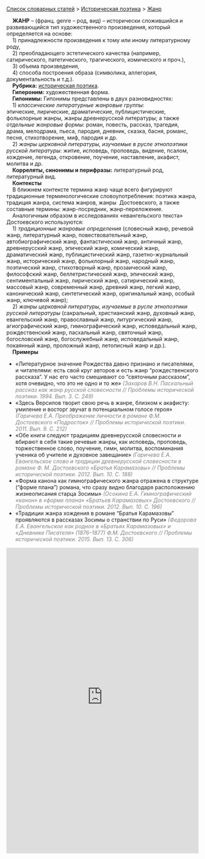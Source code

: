 <style>
st { color: Gray;
  font-style: italic;}
</style>

[Список словарных статей](https://thesaurus-dostoevsky.github.io/Thesaurus/) > [Историческая поэтика](histpoe.md) > [Жанр](жанр.md) 

&nbsp;&nbsp;&nbsp;&nbsp;**ЖАНР** –  (франц. genre – род, вид) – исторически сложившийся и развивающийся тип художественного произведения, который определяется на основе:  
&nbsp;&nbsp;&nbsp;&nbsp;1) принадлежности произведения к тому или иному литературному роду,  
&nbsp;&nbsp;&nbsp;&nbsp;2) преобладающего эстетического качества (например, сатирического, патетического, трагического, комического и проч.),  
&nbsp;&nbsp;&nbsp;&nbsp;3) объема произведения,  
&nbsp;&nbsp;&nbsp;&nbsp;4) способа построения образа (символика, аллегория, документальность и т.д.).  
&nbsp;&nbsp;&nbsp;&nbsp;**Рубрика:** [историческая поэтика](histpoe.md).  
&nbsp;&nbsp;&nbsp;&nbsp;**Гипероним:** художественная форма.  
&nbsp;&nbsp;&nbsp;&nbsp;**Гипонимы:** Гипонимы представлены в двух разновидностях:  
&nbsp;&nbsp;&nbsp;&nbsp;1) *классические литературные жанровые группы*:  
эпические, лирические, драматические, публицистические, фольклорные жанры, жанры древнерусской литературы; а также *отдельные жанровые формы*: роман, повесть, рассказ, трагедия, драма, мелодрама, пьеса, пародия, дневник, сказка, басня,  романс, песня, стихотворение, миф, пародия и др.  
&nbsp;&nbsp;&nbsp;&nbsp;2) *жанры церковной литературы, изучаемые в русле этнопоэтики русской литературы*:
житие, исповедь,  проповедь, видение,  псалом, хождение,  легенда,  откровение, поучение, наставление,  акафист, молитва и др.  
&nbsp;&nbsp;&nbsp;&nbsp;**Корреляты, синонимы и перифразы:** литературный род, литературный вид.  
&nbsp;&nbsp;&nbsp;&nbsp;**Контексты**  
&nbsp;&nbsp;&nbsp;&nbsp;В ближнем контексте термина жанр чаще всего фигурируют традиционные терминологические словоупотребления: поэтика жанра, традиция жанра, система жанров, жанры  Достоевского, а также составные термины: жанр-посредник, жанр-переложение.  
&nbsp;&nbsp;&nbsp;&nbsp;Аналогичным образом в исследованиях «евангельского текста» Достоевского используются:  
&nbsp;&nbsp;&nbsp;&nbsp;1) *традиционные жанровые определения* (словесный жанр, речевой жанр, литературный жанр, повествовательный жанр, автобиографический жанр, фантастический жанр,  античный жанр, древнерусский жанр, эпический жанр, комический жанр, драматический жанр, публицистический жанр, газетно-журнальный жанр, исторический жанр, фольклорный жанр, народный жанр, поэтический жанр, стихотворный жанр, прозаический жанр, философский жанр, беллетристический жанр, эпический жанр, сентиментальный жанр,  лирический жанр,  сатирический жанр, массовый жанр, современный жанр, древний жанр, легкий жанр, канонический жанр, синтетический жанр, оригинальный жанр, особый жанр, ключевой жанр);  
&nbsp;&nbsp;&nbsp;&nbsp;2) *жанры церковной литературы, изучаемые в русле этнопоэтики русской литературы* (сакральный, христианский жанр, духовный жанр, евангельский жанр, православный жанр, литургический жанр, агиографический жанр, гимнографический жанр, исповедальный жанр, рождественский жанр, пасхальный жанр, святочный жанр, богословский жанр, богослужебный жанр,  исповедальный жанр, покаянный жанр, проложный жанр,  летописный жанр и др.).   <br>
&nbsp;&nbsp;&nbsp;&nbsp;**Примеры**  
* «Литературное значение Рождества давно признано и писателями, и читателями: есть свой круг авторов и есть жанр “рождественского рассказа”. У нас его часто смешивают со “святочным рассказом”, хотя очевидно, что это не одно и то же» <st>(Захаров В.Н. Пасхальный рассказ как жанр русской словесности // Проблемы исторической поэтики. 1994. Вып.  3. С. 249) </st>
* «Здесь Версилов творит свою речь в жанре, близком к акафисту: умиление и восторг звучат в потенциальном голосе героя» <st> (Гаричева Е.А. Преображение личности в романе Ф.М. Достоевского «Подросток» // Проблемы исторической поэтики. 2011. Вып.  9. С. 212) </st>
* «Обе книги следуют традициям древнерусской словесности и вбирают в себя такие речевые жанры, как исповедь, проповедь, торжественное слово, поучение, гимн, молитва, воспоминания ученика об учителе и духовное завещание» <st>(Гаричева Е.А. Евангельское слово и традиции древнерусской словесности в романе Ф. М. Достоевского «Братья Карамазовы» // Проблемы исторической поэтики. 2012. Вып.  10. С. 188)</st>
* «Форма канона как гимнографического жанра отражена в структуре (“форме плана”) романа, что сразу видно благодаря расположению жизнеописания старца Зосимы» <st> (Осокина Е.А. Гимнографический «канон» в «форме плана» «Братьев Карамазовых» Достоевского // Проблемы исторической поэтики. 2012. Вып.  10. С. 196)</st>
* «Традиции жанра хождения в романе “Братья Карамазовы” проявляются в рассказах Зосимы о странствии по Руси» <st> (Федорова Е.А. Евангельское как родное в «Братьях Карамазовых» и «Дневнике Писателя» (1876–1877) Ф.М. Достоевского // Проблемы исторической поэтики. 2015. Вып.  13. С. 306)</st>


<iframe src="https://thesaurus-dostoevsky.github.io/nk/zhanr.html" style="border:0px;width:100%;height:800px" allowfullscreen="true" webkitallowfullscreen="true" mozallowfullscreen="true">
